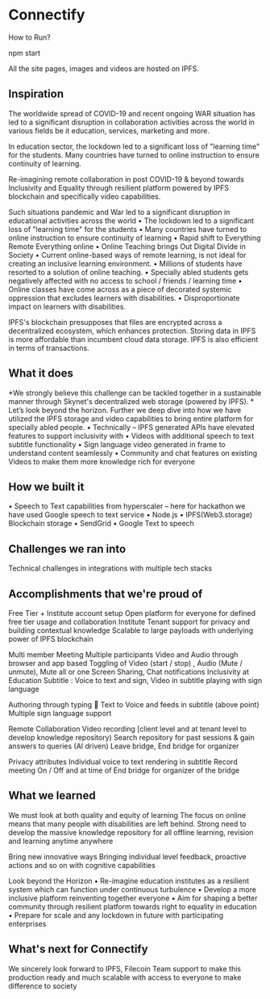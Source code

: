 # Connectify

How to Run?

npm start

All the site pages, images and videos are hosted on IPFS.

## Inspiration
The worldwide spread of COVID-19 and recent ongoing WAR situation has led to a significant disruption in collaboration activities across the world in various fields be it education, services, marketing and more.

In education sector, the lockdown led to a significant loss of "learning time" for the students. Many countries have turned to online instruction to ensure continuity of learning.

Re-imagining remote collaboration in post COVID-19 & beyond towards Inclusivity and Equality through resilient platform powered by IPFS blockchain and specifically video capabilities.

Such situations pandemic and War led to a significant disruption in educational activities across the world • The lockdown led to a significant loss of "learning time" for the students • Many countries have turned to online instruction to ensure continuity of learning • Rapid shift to Everything Remote Everything online • Online Teaching brings Out Digital Divide in Society • Current online-based ways of remote learning, is not ideal for creating an inclusive learning environment. • Millions of students have resorted to a solution of online teaching. • Specially abled students gets negatively affected with no access to school / friends / learning time • Online classes have come across as a piece of decorated systemic oppression that excludes learners with disabilities. • Disproportionate impact on learners with disabilities.

IPFS's blockchain presupposes that files are encrypted across a decentralized ecosystem, which enhances protection. Storing data in IPFS is more affordable than incumbent cloud data storage. IPFS is also efficient in terms of transactions.

## What it does
*We strongly believe this challenge can be tackled together in a sustainable manner through Skynet's decentralized web storage (powered by IPFS). * Let’s look beyond the horizon. Further we deep dive into how we have utilized the IPFS storage and video capabilities to bring entire platform for specially abled people. • Technically – IPFS generated APIs have elevated features to support inclusivity with • Videos with additional speech to text subtitle functionality • Sign language video generated in frame to understand content seamlessly • Community and chat features on existing Videos to make them more knowledge rich for everyone

## How we built it
• Speech to Text capabilities from hyperscaler – here for hackathon we have used Google speech to text service • Node.js • IPFS(Web3.storage) Blockchain storage • SendGrid • Google Text to speech

## Challenges we ran into
Technical challenges in integrations with multiple tech stacks

## Accomplishments that we're proud of
Free Tier + Institute account setup Open platform for everyone for defined free tier usage and collaboration Institute Tenant support for privacy and building contextual knowledge Scalable to large payloads with underlying power of IPFS blockchain

Multi member Meeting Multiple participants Video and Audio through browser and app based Toggling of Video (start / stop) , Audio (Mute / unmute), Mute all or one Screen Sharing, Chat notifications Inclusivity at Education Subtitle : Voice to text and sign, Video in subtitle playing with sign language

Authoring through typing  Text to Voice and feeds in subtitle (above point) Multiple sign language support

Remote Collaboration Video recording [client level and at tenant level to develop knowledge repository) Search repository for past sessions & gain answers to queries (AI driven) Leave bridge, End bridge for organizer

Privacy attributes Individual voice to text rendering in subtitle Record meeting On / Off and at time of End bridge for organizer of the bridge

## What we learned
We must look at both quality and equity of learning The focus on online means that many people with disabilities are left behind. Strong need to develop the massive knowledge repository for all offline learning, revision and learning anytime anywhere

Bring new innovative ways Bringing individual level feedback, proactive actions and so on with cognitive capabilities

Look beyond the Horizon • Re-imagine education institutes as a resilient system which can function under continuous turbulence • Develop a more inclusive platform reinventing together everyone • Aim for shaping a better community through resilient platform towards right to equality in education • Prepare for scale and any lockdown in future with participating enterprises

## What's next for Connectify
We sincerely look forward to IPFS, Filecoin Team support to make this production ready and much scalable with access to everyone to make difference to society

